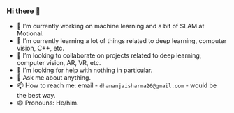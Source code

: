 ### Hi there 👋

- 🔭 I’m currently working on machine learning and a bit of SLAM at Motional.
- 🌱 I’m currently learning a lot of things related to deep learning, computer vision, C++, etc.
- 👯 I’m looking to collaborate on projects related to deep learning, computer vision, AR, VR, etc.
- 🤔 I’m looking for help with nothing in particular.
- 💬 Ask me about anything.
- 📫 How to reach me: email - `dhananjaisharma26@gmail.com` - would be the best way.
- 😄 Pronouns: He/him.

<!--
**dhananjaisharma10/dhananjaisharma10** is a ✨ _special_ ✨ repository because its `README.md` (this file) appears on your GitHub profile.

Here are some ideas to get you started:

- 🔭 I’m currently working on ...
- 🌱 I’m currently learning ...
- 👯 I’m looking to collaborate on ...
- 🤔 I’m looking for help with ...
- 💬 Ask me about ...
- 📫 How to reach me: ...
- 😄 Pronouns: ...
- ⚡ Fun fact: ...
-->
